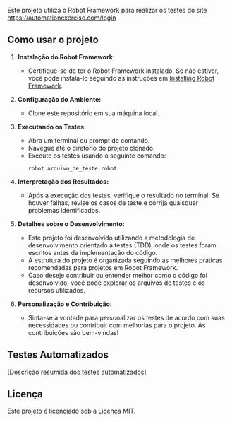 Este projeto utiliza o Robot Framework para realizar os testes do site https://automationexercise.com/login

## Como usar o projeto

1. **Instalação do Robot Framework:**
   - Certifique-se de ter o Robot Framework instalado. Se não estiver, você pode instalá-lo seguindo as instruções em [Installing Robot Framework](https://robotframework.org/#getting-started).

2. **Configuração do Ambiente:**
   - Clone este repositório em sua máquina local.

3. **Executando os Testes:**
   - Abra um terminal ou prompt de comando.
   - Navegue até o diretório do projeto clonado.
   - Execute os testes usando o seguinte comando:
     ```
     robot arquivo_de_teste.robot
     ```

4. **Interpretação dos Resultados:**
   - Após a execução dos testes, verifique o resultado no terminal. Se houver falhas, revise os casos de teste e corrija quaisquer problemas identificados.

5. **Detalhes sobre o Desenvolvimento:**
   - Este projeto foi desenvolvido utilizando a metodologia de desenvolvimento orientado a testes (TDD), onde os testes foram escritos antes da implementação do código.
   - A estrutura do projeto é organizada seguindo as melhores práticas recomendadas para projetos em Robot Framework.
   - Caso deseje contribuir ou entender melhor como o código foi desenvolvido, você pode explorar os arquivos de testes e os recursos utilizados.

6. **Personalização e Contribuição:**
   - Sinta-se à vontade para personalizar os testes de acordo com suas necessidades ou contribuir com melhorias para o projeto. As contribuições são bem-vindas!

## Testes Automatizados

[Descrição resumida dos testes automatizados]

## Licença

Este projeto é licenciado sob a [Licença MIT](LICENSE).
